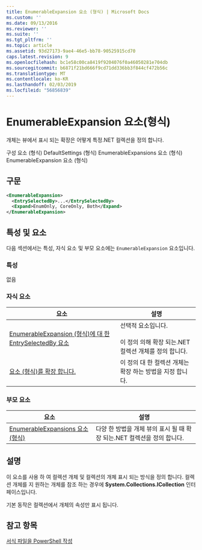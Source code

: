 ```yaml
---
title: EnumerableExpansion 요소 (형식) | Microsoft Docs
ms.custom: ''
ms.date: 09/13/2016
ms.reviewer: ''
ms.suite: ''
ms.tgt_pltfrm: ''
ms.topic: article
ms.assetid: 93d27173-9ae4-46e5-bb78-90525915cd70
caps.latest.revision: 9
ms.openlocfilehash: bc1e58c00ca8419f9204076f0a46050281e704db
ms.sourcegitcommit: b6871f21bd666f9cd71dd336bb3f844cf472b56c
ms.translationtype: MT
ms.contentlocale: ko-KR
ms.lasthandoff: 02/03/2019
ms.locfileid: "56856839"
---
```

# <a name="enumerableexpansion-element-format"></a>EnumerableExpansion 요소(형식)

개체는 뷰에서 표시 되는 확장은 어떻게 특정.NET 컬렉션을 정의 합니다.

구성 요소 (형식) DefaultSettings (형식) EnumerableExpansions 요소 (형식) EnumerableExpansion 요소 (형식)

## <a name="syntax"></a>구문

```xml
<EnumerableExpansion>
  <EntrySelectedBy>...</EntrySelectedBy>
  <Expand>EnumOnly, CoreOnly, Both</Expand>
</EnumerableExpansion>
```

## <a name="attributes-and-elements"></a>특성 및 요소

다음 섹션에서는 특성, 자식 요소 및 부모 요소에는 `EnumerableExpansion` 요소입니다.

### <a name="attributes"></a>특성

없음

### <a name="child-elements"></a>자식 요소

|요소|설명|
|-------------|-----------------|
|[EnumerableExpansion (형식)에 대 한 EntrySelectedBy 요소](./entryselectedby-element-for-enumerableexpansion-format.md)|선택적 요소입니다.<br /><br /> 이 정의 의해 확장 되는.NET 컬렉션 개체를 정의 합니다.|
|[요소 (형식)를 확장 합니다.](./expand-element-format.md)|이 정의 대 한 컬렉션 개체는 확장 하는 방법을 지정 합니다.|

### <a name="parent-elements"></a>부모 요소

|요소|설명|
|-------------|-----------------|
|[EnumerableExpansions 요소 (형식)](./enumerableexpansions-element-format.md)|다양 한 방법을 개체 뷰의 표시 될 때 확장 되는.NET 컬렉션을 정의 합니다.|

## <a name="remarks"></a>설명

이 요소를 사용 하 여 컬렉션 개체 및 컬렉션의 개체 표시 되는 방식을 정의 합니다. 컬렉션 개체를 지 원하는 개체를 참조 하는 경우에 **System.Collections.ICollection** 인터페이스입니다.

기본 동작은 컬렉션에서 개체의 속성만 표시 됩니다.

## <a name="see-also"></a>참고 항목

[서식 파일을 PowerShell 작성](./writing-a-powershell-formatting-file.md)
